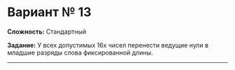 # Вариант № 13
**Сложность:** Стандартный

**Задание:**  У всех допустимых 16x чисел перенести ведущие нули в младшие разряды слова фиксированной длины.

---